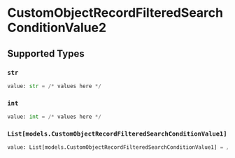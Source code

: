 # CustomObjectRecordFilteredSearchConditionValue2


## Supported Types

### `str`

```python
value: str = /* values here */
```

### `int`

```python
value: int = /* values here */
```

### `List[models.CustomObjectRecordFilteredSearchConditionValue1]`

```python
value: List[models.CustomObjectRecordFilteredSearchConditionValue1] = /* values here */
```

